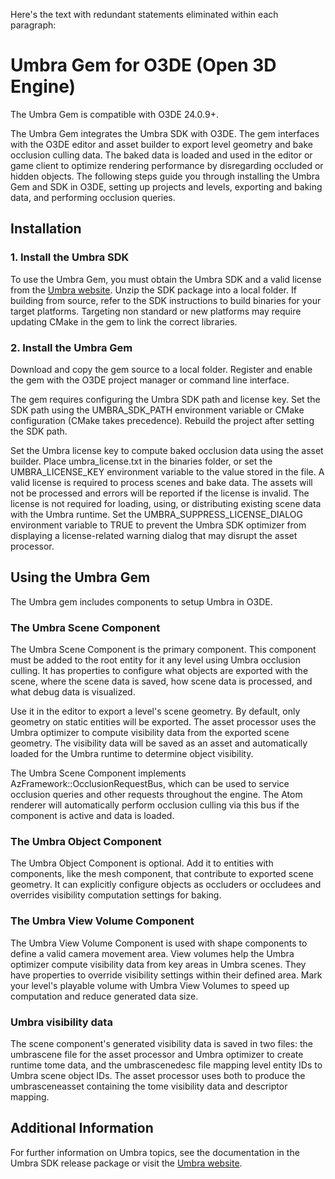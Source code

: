 Here's the text with redundant statements eliminated within each paragraph:

# Umbra Gem for O3DE (Open 3D Engine)

The Umbra Gem is compatible with O3DE 24.0.9+.
 
The Umbra Gem integrates the Umbra SDK with O3DE. The gem interfaces with the O3DE editor and asset builder to export level geometry and bake occlusion culling data. The baked data is loaded and used in the editor or game client to optimize rendering performance by disregarding occluded or hidden objects. The following steps guide you through installing the Umbra Gem and SDK in O3DE, setting up projects and levels, exporting and baking data, and performing occlusion queries.
## Installation

### 1. Install the Umbra SDK

To use the Umbra Gem, you must obtain the Umbra SDK and a valid license from the [Umbra website](https://www.umbra3d.com). Unzip the SDK package into a local folder. If building from source, refer to the SDK instructions to build binaries for your target platforms. Targeting non standard or new platforms may require updating CMake in the gem to link the correct libraries.

### 2. Install the Umbra Gem

Download and copy the gem source to a local folder. Register and enable the gem with the O3DE project manager or command line interface.

The gem requires configuring the Umbra SDK path and license key. Set the SDK path using the UMBRA_SDK_PATH environment variable or CMake configuration (CMake takes precedence). Rebuild the project after setting the SDK path.

Set the Umbra license key to compute baked occlusion data using the asset builder. Place umbra_license.txt in the binaries folder, or set the UMBRA_LICENSE_KEY environment variable to the value stored in the file. A valid license is required to process scenes and bake data. The assets will not be processed and errors will be reported if the license is invalid. The license is not required for loading, using, or distributing existing scene data with the Umbra runtime. Set the UMBRA_SUPPRESS_LICENSE_DIALOG environment variable to TRUE to prevent the Umbra SDK optimizer from displaying a license-related warning dialog that may disrupt the asset processor.

## Using the Umbra Gem

The Umbra gem includes components to setup Umbra in O3DE.

### The Umbra Scene Component

The Umbra Scene Component is the primary component. This component must be added to the root entity for it any level using Umbra occlusion culling. It has properties to configure what objects are exported with the scene, where the scene data is saved, how scene data is processed, and what debug data is visualized.

Use it in the editor to export a level's scene geometry. By default, only geometry on static entities will be exported. The asset processor uses the Umbra optimizer to compute visibility data from the exported scene geometry. The visibility data will be saved as an asset and automatically loaded for the Umbra runtime to determine object visibility.

The Umbra Scene Component implements AzFramework::OcclusionRequestBus, which can be used to service occlusion queries and other requests throughout the engine. The Atom renderer will automatically perform occlusion culling via this bus if the component is active and data is loaded.

### The Umbra Object Component

The Umbra Object Component is optional. Add it to entities with components, like the mesh component, that contribute to exported scene geometry. It can explicitly configure objects as occluders or occludees and overrides visibility computation settings for baking.

### The Umbra View Volume Component

The Umbra View Volume Component is used with shape components to define a valid camera movement area. View volumes help the Umbra optimizer compute visibility data from key areas in Umbra scenes. They have properties to override visibility settings within their defined area. Mark your level's playable volume with Umbra View Volumes to speed up computation and reduce generated data size.

### Umbra visibility data

The scene component's generated visibility data is saved in two files: the umbrascene file for the asset processor and Umbra optimizer to create runtime tome data, and the umbrascenedesc file mapping level entity IDs to Umbra scene object IDs. The asset processor uses both to produce the umbrasceneasset containing the tome visibility data and descriptor mapping.

## Additional Information

For further information on Umbra topics, see the documentation in the Umbra SDK release package or visit the [Umbra website](https://www.umbra3d.com).